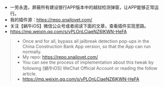 * 一劳永逸，屏蔽所有建设银行APP版本中的越狱检测弹窗，让APP能够正常运行。
* 我的插件源：https://repo.snailovet.com/
* 关注【蜗牛iOS】微信公众号或者阅读下面的文章，查看插件实现思路。
* https://mp.weixin.qq.com/s/vPLOnLCiaeNZ6lKWN-HeFA


>  * Once and for all, bypass all jailbreak detection pop-ups in the China Construction Bank App version, so that the App can run normally.
> * My repo: https://repo.snailovet.com/
> * You can see the process of implementation about this tweak by following [蜗牛iOS] WeChat Official Account or reading the follow article.
> * https://mp.weixin.qq.com/s/vPLOnLCiaeNZ6lKWN-HeFA
  
  
 
